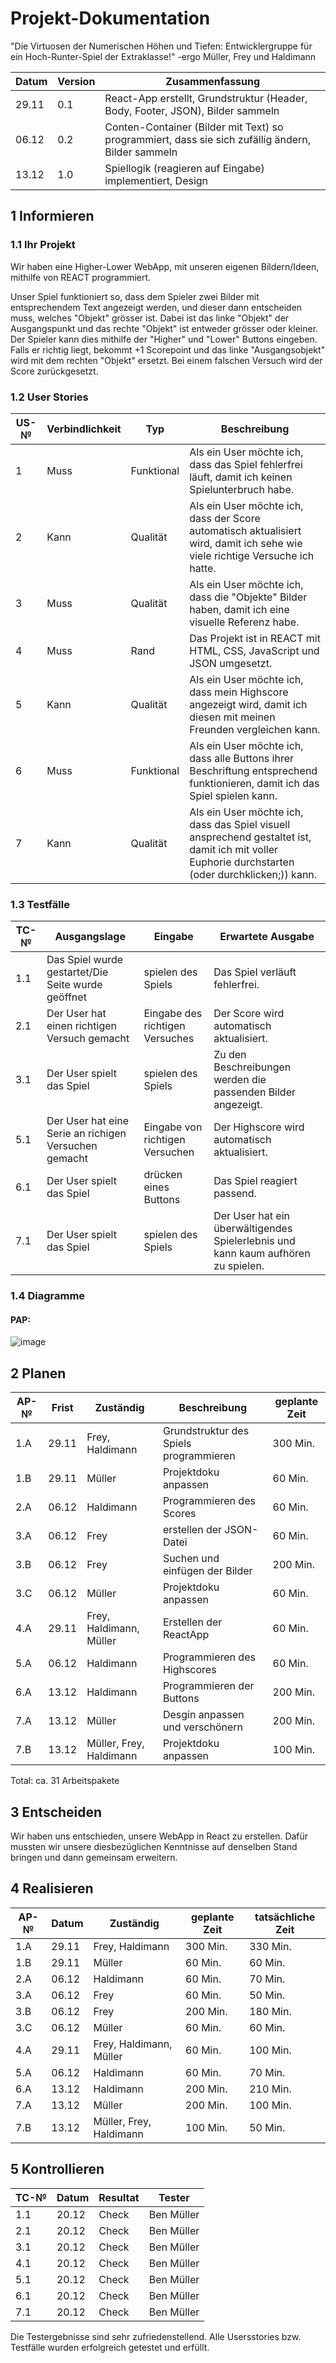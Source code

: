 # Projekt-Dokumentation

"Die Virtuosen der Numerischen Höhen und Tiefen: Entwicklergruppe für ein Hoch-Runter-Spiel der Extraklasse!" 
-ergo Müller, Frey und Haldimann


| Datum | Version | Zusammenfassung                                              |
| ----- | ------- | ------------------------------------------------------------ |
|  29.11 | 0.1   |  React-App erstellt, Grundstruktur (Header, Body, Footer, JSON), Bilder sammeln                         |
|  06.12 | 0.2   |  Conten-Container (Bilder mit Text) so programmiert, dass sie sich zufällig ändern, Bilder sammeln              |
|  13.12 | 1.0   |  Spiellogik (reagieren auf Eingabe) implementiert, Design      |



## 1 Informieren

### 1.1 Ihr Projekt

Wir haben eine Higher-Lower WebApp, mit unseren eigenen Bildern/Ideen, mithilfe von REACT programmiert.

Unser Spiel funktioniert so, dass dem Spieler zwei Bilder mit entsprechendem Text angezeigt werden, und dieser dann entscheiden muss, welches "Objekt" grösser ist. Dabei ist das linke "Objekt" der Ausgangspunkt und das rechte "Objekt" ist entweder grösser oder kleiner. Der Spieler kann dies mithilfe der "Higher" und "Lower" Buttons eingeben. Falls er richtig liegt, bekommt +1 Scorepoint und das linke "Ausgangsobjekt" wird mit dem rechten "Objekt" ersetzt. Bei einem falschen Versuch wird der Score zurückgesetzt.

### 1.2 User Stories

| US-№ | Verbindlichkeit | Typ  | Beschreibung                       |
| ---- | --------------- | ---- | ---------------------------------- |
| 1    |  Muss              |  Funktional    | Als ein User möchte ich, dass das Spiel fehlerfrei läuft, damit ich keinen Spielunterbruch habe. |
| 2  |   Kann          |  Qualität    |  Als ein User möchte ich, dass der Score automatisch aktualisiert wird, damit ich sehe wie viele richtige Versuche ich hatte.            |
| 3  |    Muss             | Qualität   |  Als ein User möchte ich, dass die "Objekte" Bilder haben, damit ich eine visuelle Referenz habe.   |
| 4  |     Muss            |  Rand    |  Das Projekt ist in REACT mit HTML, CSS, JavaScript und JSON umgesetzt.     |
| 5  |     Kann            |  Qualität    |  Als ein User möchte ich, dass mein Highscore angezeigt wird, damit ich diesen mit meinen Freunden vergleichen kann.           |
| 6  |     Muss            |  Funktional    | Als ein User möchte ich, dass alle Buttons ihrer Beschriftung entsprechend funktionieren, damit ich das Spiel spielen kann.         |
| 7  |    Kann            |  Qualität   | Als ein User möchte ich, dass das Spiel visuell ansprechend gestaltet ist, damit ich mit voller Euphorie durchstarten (oder durchklicken;)) kann.       |



### 1.3 Testfälle

| TC-№ | Ausgangslage | Eingabe | Erwartete Ausgabe |
| ---- | ------------ | ------- | ----------------- |
| 1.1  |  Das Spiel wurde gestartet/Die Seite wurde geöffnet            |    spielen des Spiels     |    Das Spiel verläuft fehlerfrei.               |
| 2.1  |  Der User hat einen richtigen Versuch gemacht            |  Eingabe des richtigen Versuches       |  Der Score wird automatisch aktualisiert.                 |
| 3.1  |  Der User spielt das Spiel           |  spielen des Spiels       |  Zu den Beschreibungen werden die passenden Bilder angezeigt.                 |
| 5.1  |  Der User hat eine Serie an richigen Versuchen gemacht            |  Eingabe von richtigen Versuchen       |   Der Highscore wird automatisch aktualisiert.                |
| 6.1  |  Der User spielt das Spiel            |  drücken eines Buttons       |   Das Spiel reagiert passend.                |
| 7.1  |  Der User spielt das Spiel              |  spielen des Spiels       |  Der User hat ein überwältigendes Spielerlebnis und kann kaum aufhören zu spielen.                 |

### 1.4 Diagramme
#### PAP:
![image](https://github.com/Goeschel18769/LA_1302/assets/111043950/e1e9c77d-7f25-4624-b333-aa63b51cd530)


## 2 Planen

| AP-№ | Frist | Zuständig | Beschreibung | geplante Zeit |
| ---- | ----- | --------- | ------------ | ------------- |
| 1.A  | 29.11      |  Frey, Haldimann       |   Grundstruktur des Spiels programmieren           |    300 Min.           |
| 1.B  |  29.11     | Müller          |  Projektdoku anpassen            |   60 Min.            |
| 2.A  | 06.12      |  Haldimann         |  Programmieren des Scores            |  60 Min.             |
| 3.A  | 06.12      |  Frey         |  erstellen der JSON-Datei            |  60 Min.             |
| 3.B  | 06.12      |  Frey         |  Suchen und einfügen der Bilder            |   200 Min.            |
| 3.C  | 06.12      |  Müller         |  Projektdoku anpassen            |    60 Min.           |
| 4.A  | 29.11 |   Frey, Haldimann, Müller   |  Erstellen der ReactApp            |   60 Min.            |
| 5.A  | 06.12      |  Haldimann         |   Programmieren des Highscores           |    60 Min.           |
| 6.A  |  13.12     |   Haldimann         |   Programmieren der Buttons           |   200 Min.           |
| 7.A  |  13.12     |   Müller        |   Desgin anpassen und verschönern           |    200 Min.           |
| 7.B  | 13.12      |  Müller, Frey, Haldimann         |  Projektdoku anpassen            | 100 Min.              |

Total: ca. 31 Arbeitspakete


## 3 Entscheiden

Wir haben uns entschieden, unsere WebApp in React zu erstellen. Dafür mussten wir unsere diesbezüglichen Kenntnisse auf denselben Stand bringen und dann gemeinsam erweitern.

## 4 Realisieren

| AP-№ | Datum | Zuständig | geplante Zeit | tatsächliche Zeit |
| ---- | ----- | --------- | ------------- | ----------------- |
| 1.A  |  29.11     |   Frey, Haldimann         |    300 Min.           |    330 Min.               |
| 1.B  |  29.11     |   Müller        |  60 Min.             |        60 Min.           |
| 2.A  |  06.12     |   Haldimann          |   60 Min.           |       70 Min.        |
| 3.A  | 06.12      |   Frey         |   60 Min.           |    50 Min.           |
| 3.B  |  06.12     |   Frey         |     200 Min.          |   180 Min.            |
| 3.C  | 06.12      |   Müller        |     60 Min.          |     60 Min.          |
| 4.A  | 29.11      |   Frey, Haldimann, Müller        |   60 Min.            |     100 Min.          |
| 5.A  |  06.12     |  Haldimann         |   60 Min.            |         70 Min.     |
| 6.A  |  13.12     |   Haldimann        |    200 Min.           |      210 Min.         |
| 7.A  |  13.12     |   Müller        |    200 Min.           |      100 Min.         |
| 7.B  |  13.12     |   Müller, Frey, Haldimann        |     100 Min.          |      50 Min.         |





## 5 Kontrollieren

| TC-№ | Datum | Resultat | Tester |
| ---- | ----- | -------- | ------ |
| 1.1  | 20.12      |    Check      |   Ben Müller     |
| 2.1  |  20.12      |  Check        |  Ben Müller      |
| 3.1  |  20.12      |   Check       |  Ben Müller      |
|  4.1 | 20.12       |   Check       |   Ben Müller     |
|  5.1 | 20.12       |   Check       |   Ben Müller     |
|  6.1 | 20.12       |    Check      |   Ben Müller     |
|  7.1 |  20.12      |    Check      |   Ben Müller     |



Die Testergebnisse sind sehr zufriedenstellend. Alle Usersstories bzw. Testfälle wurden erfolgreich getestet und erfüllt. 
